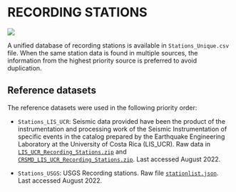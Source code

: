 # RECORDING STATIONS

![](recording_stations.png)

A unified database of recording stations is available in `Stations_Unique.csv` file.
When the same station data is found in multiple sources, the information from the highest priority source is preferred to avoid duplication.


## Reference datasets

The reference datasets were used in the following priority order:

- `Stations_LIS_UCR`: Seismic data provided have been the product of the instrumentation and processing work of the Seismic Instrumentation of specific events in the catalog prepared by the Earthquake Engineering Laboratory at the University of Costa Rica (LIS_UCR). Raw data in [`LIS_UCR_Recording_Stations.zip`](https://www.lis.ucr.ac.cr/Descargas) and [`CRSMD_LIS_UCR_Recording_Stations.zip`](https://www.crsmd.lis.ucr.ac.cr/index.php?id=BD&pagina=51#). Last accessed August 2022.

- `Stations_USGS`: USGS Recording stations. Raw file [`stationlist.json`](https://earthquake.usgs.gov/product/shakemap/us2000bmhe/atlas/1594400127475/download/stationlist.json). Last accessed August 2022.